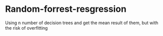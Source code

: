 # Random-forrest-resgression
Using n number of decision trees and get the mean result of them, but with the risk of overfitting 
